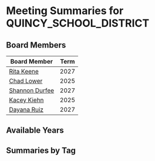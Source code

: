 # Meeting Summaries for QUINCY_SCHOOL_DISTRICT

## Board Members

| Board Member       | Term           |
|--------------------|----------------|
| [Rita Keene](board_member_78.md) | 2027 |
| [Chad Lower](board_member_79.md) | 2025 |
| [Shannon Durfee](board_member_80.md) | 2027 |
| [Kacey Kiehn](board_member_81.md) | 2025 |
| [Dayana Ruiz](board_member_82.md) | 2027 |

## Available Years

## Summaries by Tag
